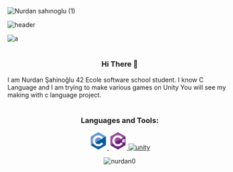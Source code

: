 ![Nurdan sahınoglu (1)](https://github.com/nurdan0/nurdan0/assets/77547240/d38f32bf-25ec-48b1-a980-fd5acb92d945)

![header](https://capsule-render.vercel.app/api?type=wave&color=000000&height=200&section=header&%20render&fontSize=30)


![a](https://github.com/nurdan0/nurdan0/assets/77547240/c5c62d3c-bb3b-416f-9e0e-f9bf633cdf49)


# <h3 align="center">Hi There 🐥</h3>

I am Nurdan Şahinoğlu 42 Ecole software school student. I know C Language and I am trying to make various games on Unity You will see my making with c language project.

# <h3 align="center">Languages and Tools:</h3>
<p align="center"> <a href="https://www.cprogramming.com/" target="_blank" rel="noreferrer"> <img src="https://raw.githubusercontent.com/devicons/devicon/master/icons/c/c-original.svg" alt="c" width="40" height="40"/> </a> <a href="https://www.w3schools.com/cs/" target="_blank" rel="noreferrer"> <img src="https://raw.githubusercontent.com/devicons/devicon/master/icons/csharp/csharp-original.svg" alt="csharp" width="40" height="40"/> </a> <a href="https://unity.com/" target="_blank" rel="noreferrer"> <img src="https://www.vectorlogo.zone/logos/unity3d/unity3d-icon.svg" alt="unity" width="40" height="40"/> </a> </p>

<p align="center"> <img src="https://komarev.com/ghpvc/?username=nurdan0&label=Profile%20views&color=0e75b6&style=flat" alt="nurdan0" /> </p>
